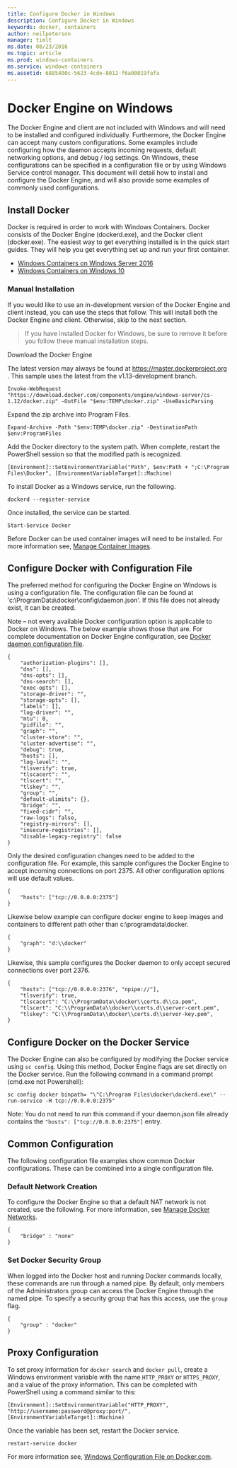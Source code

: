 ```yaml
---
title: Configure Docker in Windows
description: Configure Docker in Windows
keywords: docker, containers
author: neilpeterson
manager: timlt
ms.date: 08/23/2016
ms.topic: article
ms.prod: windows-containers
ms.service: windows-containers
ms.assetid: 6885400c-5623-4cde-8012-f6a00019fafa
---
```


# Docker Engine on Windows

The Docker Engine and client are not included with Windows and will need to be installed and configured individually. Furthermore, the Docker Engine can accept many custom configurations. Some examples include configuring how the daemon accepts incoming requests, default networking options, and debug / log settings. On Windows, these configurations can be specified in a configuration file or by using Windows Service control manager. This document will detail how to install and configure the Docker Engine, and will also provide some examples of commonly used configurations.


## Install Docker
Docker is required in order to work with Windows Containers. Docker consists of the Docker Engine (dockerd.exe), and the Docker client (docker.exe). The easiest way to get everything installed is in the quick start guides. They will help you get everything set up and run your first container. 

* [Windows Containers on Windows Server 2016](https://msdn.microsoft.com/en-us/virtualization/windowscontainers/quick_start/quick_start_windows_server)
* [Windows Containers on Windows 10](https://msdn.microsoft.com/en-us/virtualization/windowscontainers/quick_start/quick_start_windows_10)


### Manual Installation
If you would like to use an in-development version of the Docker Engine and client instead, you can use the steps that follow. This will install both the Docker Engine and client. Otherwise, skip to the next section.

> If you have installed Docker for Windows, be sure to remove it before you follow these manual installation steps. 

Download the Docker Engine

The latest version may always be found at https://master.dockerproject.org . This sample uses the latest from the v1.13-development branch. 

```none
Invoke-WebRequest "https://download.docker.com/components/engine/windows-server/cs-1.12/docker.zip" -OutFile "$env:TEMP\docker.zip" -UseBasicParsing
```

Expand the zip archive into Program Files.

```
Expand-Archive -Path "$env:TEMP\docker.zip" -DestinationPath $env:ProgramFiles
```

Add the Docker directory to the system path. When complete, restart the PowerShell session so that the modified path is recognized.

```none
[Environment]::SetEnvironmentVariable("Path", $env:Path + ";C:\Program Files\Docker", [EnvironmentVariableTarget]::Machine)
```

To install Docker as a Windows service, run the following.

```none
dockerd --register-service
```

Once installed, the service can be started.

```none
Start-Service Docker
```

Before Docker can be used container images will need to be installed. For more information see, [Manage Container Images](../management/manage_images.md).

## Configure Docker with Configuration File

The preferred method for configuring the Docker Engine on Windows is using a configuration file. The configuration file can be found at 'c:\ProgramData\docker\config\daemon.json'. If this file does not already exist, it can be created.

Note – not every available Docker configuration option is applicable to Docker on Windows. The below example shows those that are. For complete documentation on Docker Engine configuration, see [Docker daemon configuration file](https://docs.docker.com/engine/reference/commandline/dockerd/#/windows-configuration-file).

```none
{
    "authorization-plugins": [],
    "dns": [],
    "dns-opts": [],
    "dns-search": [],
    "exec-opts": [],
    "storage-driver": "",
    "storage-opts": [],
    "labels": [],
    "log-driver": "", 
    "mtu": 0,
    "pidfile": "",
    "graph": "",
    "cluster-store": "",
    "cluster-advertise": "",
    "debug": true,
    "hosts": [],
    "log-level": "",
    "tlsverify": true,
    "tlscacert": "",
    "tlscert": "",
    "tlskey": "",
    "group": "",
    "default-ulimits": {},
    "bridge": "",
    "fixed-cidr": "",
    "raw-logs": false,
    "registry-mirrors": [],
    "insecure-registries": [],
    "disable-legacy-registry": false
}
```

Only the desired configuration changes need to be added to the configuration file. For example, this sample configures the Docker Engine to accept incoming connections on port 2375. All other configuration options will use default values.

```none
{
    "hosts": ["tcp://0.0.0.0:2375"]
}
```

Likewise below example can configure docker engine to keep images and containers to different path other than c:\programdata\docker.

```none
{    
    "graph": "d:\\docker"
}
```

Likewise, this sample configures the Docker daemon to only accept secured connections over port 2376.

```none
{
    "hosts": ["tcp://0.0.0.0:2376", "npipe://"],
    "tlsverify": true,
    "tlscacert": "C:\\ProgramData\\docker\\certs.d\\ca.pem",
    "tlscert": "C:\\ProgramData\\docker\\certs.d\\server-cert.pem",
    "tlskey": "C:\\ProgramData\\docker\\certs.d\\server-key.pem",
}
```

## Configure Docker on the Docker Service

The Docker Engine can also be configured by modifying the Docker service using `sc config`. Using this method, Docker Engine flags are set directly on the Docker service. Run the following command in a command prompt (cmd.exe not Powershell):


```none
sc config docker binpath= "\"C:\Program Files\docker\dockerd.exe\" --run-service -H tcp://0.0.0.0:2375"
```

Note: You do not need to run this command if your daemon.json file already contains the `"hosts": ["tcp://0.0.0.0:2375"]` entry.

## Common Configuration

The following configuration file examples show common Docker configurations. These can be combined into a single configuration file.

### Default Network Creation 

To configure the Docker Engine so that a default NAT network is not created, use the following. For more information, see [Manage Docker Networks](../management/container_networking.md).

```none
{
    "bridge" : "none"
}
```

### Set Docker Security Group

When logged into the Docker host and running Docker commands locally, these commands are run through a named pipe. By default, only members of the Administrators group can access the Docker Engine through the named pipe. To specify a security group that has this access, use the `group` flag.

```none
{
    "group" : "docker"
}
```

## Proxy Configuration

To set proxy information for `docker search` and `docker pull`, create a Windows environment variable with the name `HTTP_PROXY` or `HTTPS_PROXY`, and a value of the proxy information. This can be completed with PowerShell using a command similar to this:

```none
[Environment]::SetEnvironmentVariable("HTTP_PROXY", "http://username:password@proxy:port/", [EnvironmentVariableTarget]::Machine)
```

Once the variable has been set, restart the Docker service.

```none
restart-service docker
```

For more information see, [Windows Configuration File on Docker.com](https://docs.docker.com/engine/reference/commandline/dockerd/#/windows-configuration-file).

